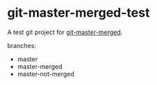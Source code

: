 # git-master-merged-test

A test git project for [git-master-merged](https://github.com/elvinn/git-master-merged).

branches:
* master
* master-merged
* master-not-merged
